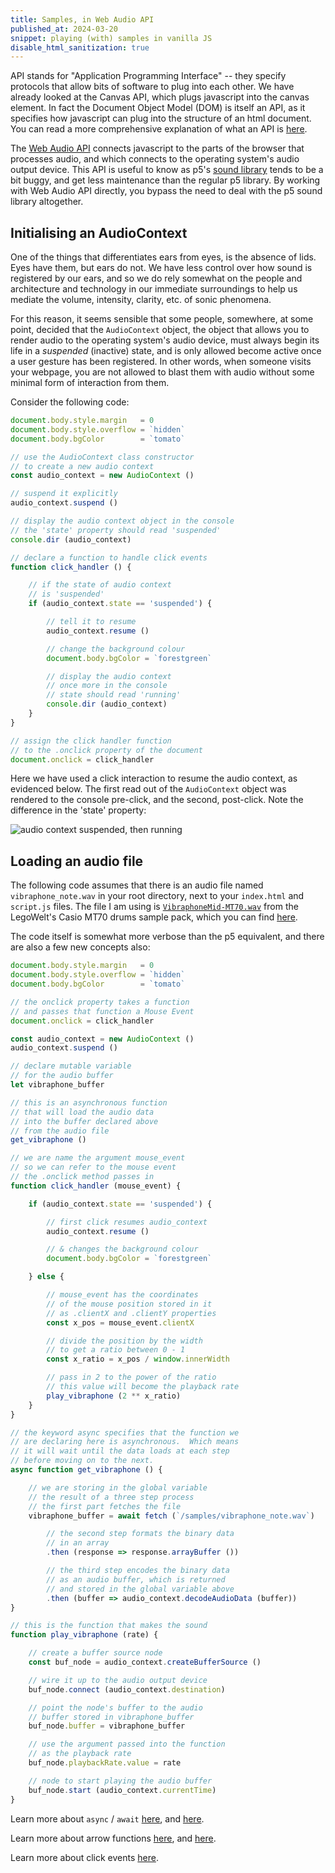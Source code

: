 ```yaml
---
title: Samples, in Web Audio API
published_at: 2024-03-20
snippet: playing (with) samples in vanilla JS
disable_html_sanitization: true
---
```


API stands for "Application Programming Interface" -- they specify protocols that allow bits of software to plug into each other.  We have already looked at the Canvas API, which plugs javascript into the canvas element.  In fact the Document Object Model (DOM) is itself an API, as it specifies how javascript can plug into the structure of an html document.  You can read a more comprehensive explanation of what an API is [here](https://developer.mozilla.org/en-US/docs/Learn/JavaScript/Client-side_web_APIs/Introduction).

The [Web Audio API](https://developer.mozilla.org/en-US/docs/Web/API/Web_Audio_API) connects javascript to the parts of the browser that processes audio, and which connects to the operating system's audio output device.  This API is useful to know as p5's [sound library](https://p5js.org/reference/#/libraries/p5.sound) tends to be a bit buggy, and get less maintenance than the regular p5 library.  By working with Web Audio API directly, you bypass the need to deal with the p5 sound library altogether.

##  Initialising an AudioContext

One of the things that differentiates ears from eyes, is the absence of lids.  Eyes have them, but ears do not. We have less control over how sound is registered by our ears, and so we do rely somewhat on the people and architecture and technology in our immediate surroundings to help us mediate the volume, intensity, clarity, etc. of sonic phenomena.

For this reason, it seems sensible that some people, somewhere, at some point, decided that the `AudioContext` object, the object that allows you to render audio to the operating system's audio device, must always begin its life in a *suspended* (inactive) state, and is only allowed become active once a user gesture has been registered.  In other words, when someone visits your webpage, you are not allowed to blast them with audio without some minimal form of interaction from them.

Consider the following code:

```javascript
document.body.style.margin   = 0
document.body.style.overflow = `hidden`
document.body.bgColor        = `tomato`

// use the AudioContext class constructor
// to create a new audio context
const audio_context = new AudioContext ()

// suspend it explicitly
audio_context.suspend ()

// display the audio context object in the console
// the 'state' property should read 'suspended'
console.dir (audio_context)

// declare a function to handle click events
function click_handler () {

    // if the state of audio context
    // is 'suspended'
    if (audio_context.state == 'suspended') {

        // tell it to resume
        audio_context.resume ()

        // change the background colour
        document.body.bgColor = `forestgreen`

        // display the audio context 
        // once more in the console
        // state should read 'running'
        console.dir (audio_context)
    }
}

// assign the click handler function 
// to the .onclick property of the document
document.onclick = click_handler
```

Here we have used a click interaction to resume the audio context, as evidenced below.  The first read out of the `AudioContext` object was rendered to the console pre-click, and the second, post-click.  Note the difference in the 'state' property:

![audio context suspended, then running](/240320/audio_context_running.png)

##  Loading an audio file

The following code assumes that there is an audio file named `vibraphone_note.wav` in your root directory, next to your `index.html` and `script.js` files.  The file I am using is [`VibraphoneMid-MT70.wav`](/etc/samples/vibraphone_note.wav) from the LegoWelt's Casio MT70 drums sample pack, which you can find [here](http://legowelt.org/samples/).

The code itself is somewhat more verbose than the p5 equivalent, and there are also a few new concepts also:

```javascript
document.body.style.margin   = 0
document.body.style.overflow = `hidden`
document.body.bgColor        = `tomato`

// the onclick property takes a function
// and passes that function a Mouse Event
document.onclick = click_handler

const audio_context = new AudioContext ()
audio_context.suspend ()

// declare mutable variable
// for the audio buffer
let vibraphone_buffer

// this is an asynchronous function
// that will load the audio data
// into the buffer declared above
// from the audio file
get_vibraphone ()

// we are name the argument mouse_event
// so we can refer to the mouse event
// the .onclick method passes in
function click_handler (mouse_event) {

    if (audio_context.state == 'suspended') {

        // first click resumes audio_context
        audio_context.resume ()

        // & changes the background colour
        document.body.bgColor = `forestgreen`

    } else {

        // mouse_event has the coordinates
        // of the mouse position stored in it
        // as .clientX and .clientY properties
        const x_pos = mouse_event.clientX

        // divide the position by the width
        // to get a ratio between 0 - 1
        const x_ratio = x_pos / window.innerWidth

        // pass in 2 to the power of the ratio
        // this value will become the playback rate
        play_vibraphone (2 ** x_ratio)
    }
}

// the keyword async specifies that the function we
// are declaring here is asynchronous.  Which means
// it will wait until the data loads at each step 
// before moving on to the next.   
async function get_vibraphone () {

    // we are storing in the global variable
    // the result of a three step process
    // the first part fetches the file
    vibraphone_buffer = await fetch (`/samples/vibraphone_note.wav`)

        // the second step formats the binary data
        // in an array
        .then (response => response.arrayBuffer ())

        // the third step encodes the binary data
        // as an audio buffer, which is returned
        // and stored in the global variable above
        .then (buffer => audio_context.decodeAudioData (buffer))
}

// this is the function that makes the sound
function play_vibraphone (rate) {

    // create a buffer source node
    const buf_node = audio_context.createBufferSource ()

    // wire it up to the audio output device
    buf_node.connect (audio_context.destination)

    // point the node's buffer to the audio 
    // buffer stored in vibraphone_buffer
    buf_node.buffer = vibraphone_buffer

    // use the argument passed into the function
    // as the playback rate
    buf_node.playbackRate.value = rate

    // node to start playing the audio buffer
    buf_node.start (audio_context.currentTime)
}
```

Learn more about `async` / `await` [here](https://youtu.be/XO77Fib9tSI), and [here](https://developer.mozilla.org/en-US/docs/Web/JavaScript/Reference/Operators/await). 

Learn more about arrow functions [here](https://youtu.be/mrYMzpbFz18), and [here](https://developer.mozilla.org/en-US/docs/Web/JavaScript/Reference/Functions/Arrow_functions).

Learn more about click events [here](https://developer.mozilla.org/en-US/docs/Web/API/Element/click_event).


<canvas id=example_0></canvas>
<script>
const cnv  = document.getElementById (`example_0`)
cnv.style.backgroundColor = `tomato`
cnv.width  = cnv.parentElement.scrollWidth
cnv.height = cnv.width * 9 / 16
const audio_context = new AudioContext ()
audio_context.suspend ()
let vibraphone_buffer
get_vibraphone ()
function click_handler (e) {
    if (audio_context.state == 'suspended') {
        audio_context.resume ()
        cnv.style.backgroundColor = `forestgreen`
    } else {
        const x_pos = e.offsetX
        console.log (x_pos)
        const x_ratio = x_pos / cnv.width
        play_vibraphone (2 ** x_ratio)
    }
}
async function get_vibraphone () {
    vibraphone_buffer = await fetch ("/samples/vibraphone_note.wav")
        .then (response => response.arrayBuffer ())
        .then (buffer => audio_context.decodeAudioData (buffer))
}
function play_vibraphone (rate) {
   const buf_node = audio_context.createBufferSource ()
    buf_node.connect (audio_context.destination)
    buf_node.buffer = vibraphone_buffer
    buf_node.playbackRate.value = rate
    buf_node.start (audio_context.currentTime)
}
cnv.onclick = click_handler
</script>
